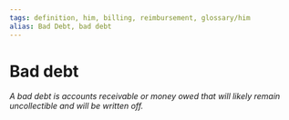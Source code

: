 ```yaml
---
tags: definition, him, billing, reimbursement, glossary/him
alias: Bad Debt, bad debt
---
```

# Bad debt
*A bad debt is accounts receivable or money owed that will likely remain uncollectible and will be written off.*